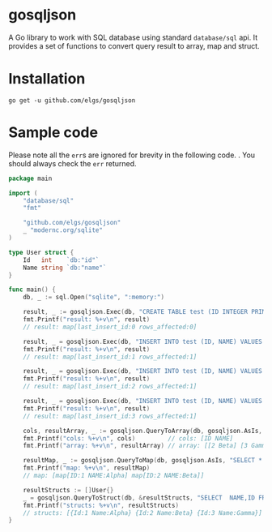 # gosqljson

A Go library to work with SQL database using standard `database/sql` api. It provides a set of functions to convert query result to array, map and struct.

# Installation

`go get -u github.com/elgs/gosqljson`

# Sample code

Please note all the `err`s are ignored for brevity in the following code. . You should always check the `err` returned.

```go
package main

import (
	"database/sql"
	"fmt"

	"github.com/elgs/gosqljson"
	_ "modernc.org/sqlite"
)

type User struct {
	Id   int    `db:"id"`
	Name string `db:"name"`
}

func main() {
	db, _ := sql.Open("sqlite", ":memory:")

	result, _ := gosqljson.Exec(db, "CREATE TABLE test (ID INTEGER PRIMARY KEY, NAME TEXT)")
	fmt.Printf("result: %+v\n", result)
	// result: map[last_insert_id:0 rows_affected:0]

	result, _ = gosqljson.Exec(db, "INSERT INTO test (ID, NAME) VALUES (?, ?)", 1, "Alpha")
	fmt.Printf("result: %+v\n", result)
	// result: map[last_insert_id:1 rows_affected:1]

	result, _ = gosqljson.Exec(db, "INSERT INTO test (ID, NAME) VALUES (?, ?)", 2, "Beta")
	fmt.Printf("result: %+v\n", result)
	// result: map[last_insert_id:2 rows_affected:1]

	result, _ = gosqljson.Exec(db, "INSERT INTO test (ID, NAME) VALUES (?, ?)", 3, "Gamma")
	fmt.Printf("result: %+v\n", result)
	// result: map[last_insert_id:3 rows_affected:1]

	cols, resultArray, _ := gosqljson.QueryToArray(db, gosqljson.AsIs, "SELECT * FROM test WHERE ID > ?", 1)
	fmt.Printf("cols: %+v\n", cols)         // cols: [ID NAME]
	fmt.Printf("array: %+v\n", resultArray) // array: [[2 Beta] [3 Gamma]]

	resultMap, _ := gosqljson.QueryToMap(db, gosqljson.AsIs, "SELECT * FROM test WHERE ID < ?", 3)
	fmt.Printf("map: %+v\n", resultMap)
	// map: [map[ID:1 NAME:Alpha] map[ID:2 NAME:Beta]]

	resultStructs := []User{}
	_ = gosqljson.QueryToStruct(db, &resultStructs, "SELECT  NAME,ID FROM test WHERE ID > ?", 0)
	fmt.Printf("structs: %+v\n", resultStructs)
	// structs: [{Id:1 Name:Alpha} {Id:2 Name:Beta} {Id:3 Name:Gamma}]
}
```
